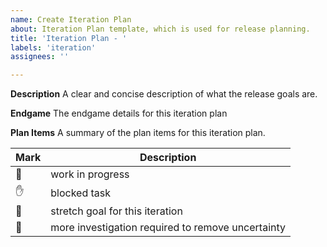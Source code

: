 ```yaml
---
name: Create Iteration Plan
about: Iteration Plan template, which is used for release planning.
title: 'Iteration Plan - '
labels: 'iteration'
assignees: ''

---
```


**Description**
A clear and concise description of what the release goals are.

**Endgame**
The endgame details for this iteration plan

**Plan Items**
A summary of the plan items for this iteration plan.

| Mark | Description |
| ------------- | ------------- |
| 🏃 | work in progress  |
| ✋ | blocked task |
| 💪 | stretch goal for this iteration |
| 🔵 | more investigation required to remove uncertainty |
